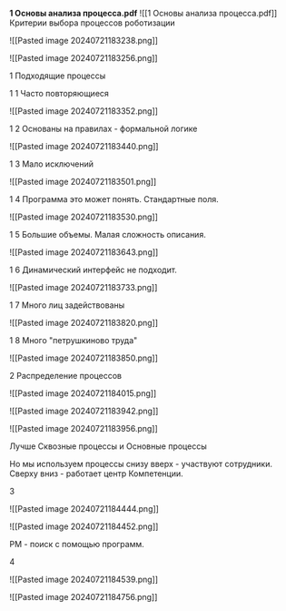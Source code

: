 

**1 Основы анализа процесса.pdf**
![[1 Основы анализа процесса.pdf]]
Критерии выбора процессов роботизации


![[Pasted image 20240721183238.png]]



![[Pasted image 20240721183256.png]]





1 Подходящие процессы

1 1 Часто повторяющиеся

![[Pasted image 20240721183352.png]]



1 2 Основаны на правилах - формальной логике

![[Pasted image 20240721183440.png]]


1 3  Мало исключений

![[Pasted image 20240721183501.png]]



1 4  Программа это может понять. Стандартные поля.

![[Pasted image 20240721183530.png]]


1 5 Большие объемы. Малая сложность описания.

![[Pasted image 20240721183643.png]]


1 6  Динамический интерфейс не подходит.

![[Pasted image 20240721183733.png]]


1 7 Много лиц задействованы

![[Pasted image 20240721183820.png]]


1 8  Много "петрушкиново труда"

![[Pasted image 20240721183850.png]]




2 Распределение процессов

![[Pasted image 20240721184015.png]]

![[Pasted image 20240721183942.png]]




![[Pasted image 20240721183956.png]]



Лучше Сквозные процессы и Основные процессы

Но мы используем процессы снизу вверх - участвуют сотрудники.
Сверху вниз - работает центр Компетенции.



3 


![[Pasted image 20240721184444.png]]


![[Pasted image 20240721184452.png]]


PM - поиск с помощью программ.





4

![[Pasted image 20240721184539.png]]


![[Pasted image 20240721184756.png]]